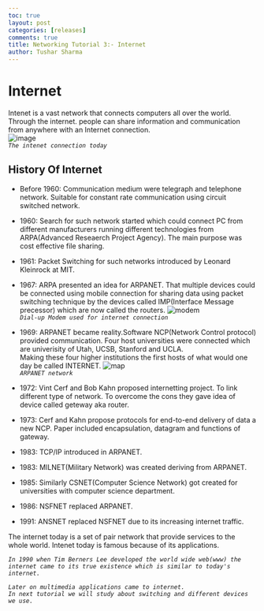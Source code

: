 ```yaml
---
toc: true
layout: post
categories: [releases]
comments: true
title: Networking Tutorial 3:- Internet
author: Tushar Sharma
---
```

# Internet
Intenet is a vast network  that connects computers all over the world. Through the internet. people can share information and communication from anywhere with an Internet connection.      
![image](https://raw.githubusercontent.com/tushar2411/networking/master/images/2051.webp)    
*`The intenet connection today`*  

## History Of Internet
* Before 1960: Communication medium were telegraph and telephone network. Suitable for constant rate communication using circuit switched network.   
  
* 1960: Search for such network started which could connect PC from different manufacturers running different technologies from ARPA(Advanced Reseaerch Project Agency).
The main purpose was cost effective file sharing.

* 1961: Packet Switching for such networks introduced by Leonard Kleinrock at MIT. 

* 1967: ARPA presented an idea for ARPANET. That multiple devices could be connected using mobile connection for sharing data using packet switching technique by the devices called IMP(Interface Message precessor) which are now called the routers.
  ![modem](https://raw.githubusercontent.com/tushar2411/networking/master/images/dialup%20modem.jpg)  
  *`Dial-up Modem used for internet connection`*   
* 1969: ARPANET became reality.Software NCP(Network Control protocol) provided communication. Four host universities were connected which are univerisity of Utah, UCSB, Stanford and UCLA.   
  Making these four higher institutions the first hosts of what would one day be called INTERNET.
![map](https://raw.githubusercontent.com/tushar2411/networking/master/images/map.png)   
*`ARPANET network`*    
* 1972: Vint Cerf and Bob Kahn proposed internetting project. To link different type of network. To overcome the cons they gave idea of device called geteway aka router. 

* 1973: Cerf and Kahn propose protocols for end-to-end delivery of data a new NCP. Paper included encapsulation, datagram and functions of gateway. 

* 1983: TCP/IP introduced in ARPANET. 

* 1983: MILNET(Military Network) was created deriving from ARPANET.

* 1985: Similarly CSNET(Computer Science Network) got created for universities with computer science department.   

* 1986: NSFNET replaced ARPANET.

* 1991: ANSNET replaced NSFNET due to its increasing internet traffic. 

The internet today is a set of pair network that provide services to the whole world. Intenet today is famous because of its applications.  

*`In 1990 when Tim Berners Lee developed the world wide web(www) the internet came to its true existence which is similar to today's internet.`*

*`Later on multimedia applications came to internet.`*  
*`In next tutorial we will study about switching and different devices we use.`*

